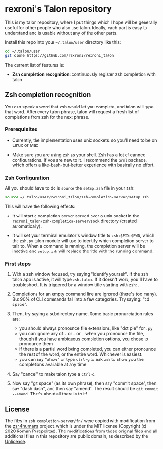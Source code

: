 # rexroni's Talon repository

This is my talon repository, where I put things which I hope will be generally
useful for other people who also use talon.  Ideally, each part is easy to
understand and is usable without any of the other parts.

Install this repo into your `~/.talon/user` directory like this:

```sh
cd ~/.talon/user
git clone https://github.com/rexroni/rexroni_talon
```

The current list of features is:

* **Zsh completion recognition**: continuously register zsh completion with talon

## Zsh completion recognition

You can speak a word that zsh would let you complete, and talon will type that
word.  After every talon phrase, talon will request a fresh list of completions
from zsh for the next phrase.

### Prerequisites

- Currently, the implementation uses unix sockets, so you'll need to be on
  Linux or Mac

- Make sure you are using `zsh` as your shell.  Zsh has a lot of canned
  configurations.  If you are new to it, I recommend the `grml` package, which
  offers a like-bash-but-better experience with basically no effort.

### Zsh Configuration

All you should have to do is `source` the `setup.zsh` file in your zsh:

```sh
source ~/.talon/user/rexroni_talon/zsh-completion-server/setup.zsh
```

This will have the following effects:

- It will start a completion server served over a unix socket in the
  `rexroni_talon/zsh-completion-server/sock` directory (created automatically).

- It will set your terminal emulator's window title to `zsh:$PID:$PWD`,
  which the `zsh.py` talon module will use to identify which completion
  server to talk to.  When a command is running, the completion server will
  be inactive and `setup.zsh` will replace the title with the running
  command.

### First steps

1. With a zsh window focused, try saying "identify yourself".  If the zsh talon
   app is active, it will type `zsh.talon`.  If it doesn't work, you'll have to
   troubleshoot.  It is triggered by a window title starting with `zsh:`.

1. Completions for an empty command line are ignored (there's too many).  But
   90% of CLI commands fall into a few categories.  Try saying: "cd space".

1. Then, try saying a subdirectory name.  Some basic pronunciation rules are:
   - you should always pronounce file extensions, like "dot pie" for `.py`
   - you can ignore any of `.` or `-` or `_` when you pronounce the file,
     though if you have ambiguous completion options, you chose to pronounce
     them
   - if there is a partial word being completed, you can either pronounce the
     rest of the word, or the entire word.  Whichever is easiest.
   - you can say "show" or type `ctrl-g` to ask `zsh` to show you the
     completions available at any time

1. Say "cancel" to make talon type a `ctrl-c`.

1. Now say "git space" (as its own phrase), then say "commit space", then say
   "dash dash", and then say "amend".  The result should be
   `git commit --amend`.  That's about all there is to it!

## License

The files in `zsh-completion-server/fn/` were copied with modification from the
[zsh4humans](https://github.com/romkatv/zsh4humans) project, which is under the
MIT license (Copyright (c) 2020 Roman Perepelitsa).  The modifications from
those original files and all additional files in this repository are public
domain, as described by the [Unlicense](https://unlicense.org).
